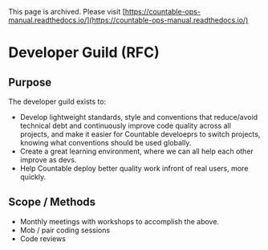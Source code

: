 This page is archived. Please visit [https://countable-ops-manual.readthedocs.io/](https://countable-ops-manual.readthedocs.io/)
# Developer Guild (RFC)

## Purpose

The developer guild exists to:
  * Develop lightweight standards, style and conventions that reduce/avoid technical debt and continuously improve code quality across all projects, and make it easier for Countable develoeprs to switch projects, knowing what conventions should be used globally.
  * Create a great learning environment, where we can all help each other improve as devs.
  * Help Countable deploy better quality work infront of real users, more quickly.

## Scope / Methods

  * Monthly meetings with workshops to accomplish the above.
  * Mob / pair coding sessions
  * Code reviews
